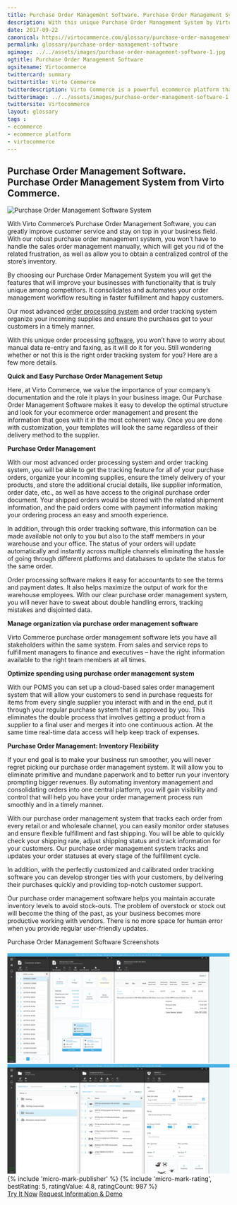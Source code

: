 ```yaml
--- 
title: Purchase Order Management Software. Purchase Order Management System
description: With this unique Purchase Order Management System by Virto Commerce you will get the features that will improve your sales management with functionality that is truly unique among competitors. Learn more about advantages of using our Purchase Order Management Software in this article.
date: 2017-09-22
canonical: https://virtocommerce.com/glossary/purchase-order-management-software
permalink: glossary/purchase-order-management-software
ogimage: ../../assets/images/purchase-order-management-software-1.jpg
ogtitle: Purchase Order Management Software
ogsitename: Virtocommerce
twittercard: summary
twittertitle: Virto Commerce
twitterdescription: Virto Commerce is a powerful ecommerce platform that includes everything you need to create an online store and sell online. Try it free with Free Community License
twitterimage: ../../assets/images/purchase-order-management-software-1.jpg
twittersite: Virtocommerce
layout: glossary
tags : 
- ecommerce
- ecommerce platform
- virtocommerce 
---
```

<section itemscope itemtype="http://schema.org/Article">
    <meta itemprop="author" content="Virtocommerce">
    <meta itemprop="datePublished" content="2017-09-06">
    <meta itemprop="dateModified" content="2018-02-22">
    <div itemprop="articleBody" class="business-cnt">
        <div itemprop="mainEntityOfPage" class="head __cart">
            <h1 itemprop="headline">Purchase Order Management Software. Purchase Order Management System from Virto Commerce.</h1>
        </div>
        <span itemprop="image" itemscope itemtype="https://schema.org/ImageObject">
            <img itemprop="url contentUrl" alt="Purchase Order Management Software System" src="assets/images/purchase-order-management-software-1.jpg" />
            <meta itemprop="width" content="448">
            <meta itemprop="height" content="336">
        </span>
        <p class="text">With Virto Commerce’s Purchase Order Management Software, you can greatly improve customer service and stay on top in your business field. With our robust purchase order management system, you won’t have to handle the sales order management manually, which will get you rid of the related frustration, as well as allow you to obtain a centralized control of the store’s inventory. </p>
        <p class="text">By choosing our Purchase Order Management System you will get the features that will improve your businesses with functionality that is truly unique among competitors. It consolidates and automates your order management workflow resulting in faster fulfillment and happy customers. </p>
        <p class="text">Our most advanced <a href="{{ '/glossary/order-processing-software' | absolute_url }}"> order processing system</a> and order tracking system organize your incoming supplies and ensure the purchases get to your customers in a timely manner.</p>
        <p class="text">With this unique order processing <a href="{{ 'https://virtocommerce.com/b2b-ecommerce-platform' | absolute_url }}">software</a>, you won’t have to worry about manual data re-entry and faxing, as it will do it for you. Still wondering whether or not this is the right order tracking system for you? Here are a few more details.</p>
        <div class="section-title"><strong>Quick and Easy Purchase Order Management Setup</strong></div>
        <p class="text">Here, at Virto Commerce, we value the importance of your company’s documentation and the role it plays in your business image. Our Purchase Order Management Software makes it easy to develop the optimal structure and look for your ecommerce order management and present the information that goes with it in the most coherent way. Once you are done with customization, your templates will look the same regardless of their delivery method to the supplier.</p>
        <div class="section-title"><strong>Purchase Order Management</strong></div>
        <p class="text">With our most advanced order processing system and order tracking system, you will be able to get the tracking feature for all of your purchase orders, organize your incoming supplies, ensure the timely delivery of your products, and store the additional crucial details, like supplier information, order date, etc., as well as have access to the original purchase order document. Your shipped orders would be stored with the related shipment information, and the paid orders come with payment information making your ordering process an easy and smooth experience.</p>
        <p class="text">In addition, through this order tracking software, this information can be made available not only to you but also to the staff members in your warehouse and your office. The status of your orders will update automatically and instantly across multiple channels eliminating the hassle of going through different platforms and databases to update the status for the same order.</p>
        <p class="text">Order processing software makes it easy for accountants to see the terms and payment dates. It also helps maximize the output of work for the warehouse employees. With our clear purchase order management system, you will never have to sweat about double handling errors, tracking mistakes and disjointed data.</p>
        <div class="section-title"><strong>Manage organization via purchase order management software</strong></div>
        <p class="text">Virto Commerce purchase order management software lets you have all stakeholders within the same system. From sales and service reps to fulfillment managers to finance and executives – have the right information available to the right team members at all times.</p>
        <div class="section-title"><strong>Optimize spending using purchase order management system</strong></div>
        <p class="text">With our POMS you can set up a cloud-based sales order management system that will allow your customers to send in purchase requests for items from every single supplier you interact with and in the end, put it through your regular purchase system that is approved by you. This eliminates the double process that involves getting a product from a supplier to a final user and merges it into one continuous action. At the same time real-time data access will help keep track of expenses.</p>
        <div class="section-title"><strong>Purchase Order Management: Inventory Flexibility</strong></div>
        <p class="text">If your end goal is to make your business run smoother, you will never regret picking our purchase order management system. It will allow you to eliminate primitive and mundane paperwork and to better run your inventory prompting bigger revenues. By automating inventory management and consolidating orders into one central platform, you will gain visibility and control that will help you have your order management process run smoothly and in a timely manner. </p>
        <p class="text">With our purchase order management system that tracks each order from every retail or and wholesale channel, you can easily monitor order statuses and ensure flexible fulfillment and fast shipping. You will be able to quickly check your shipping rate, adjust shipping status and track information for your customers. Our purchase order management system tracks and updates your order statuses at every stage of the fulfillment cycle.</p>
        <p class="text">In addition, with the perfectly customized and calibrated order tracking software you can develop stronger ties with your customers, by delivering their purchases quickly and providing top-notch customer support.</p>
        <p class="text">Our purchase order management software helps you maintain accurate inventory levels to avoid stock-outs. The problem of overstock or stock out will become the thing of the past, as your business becomes more productive working with vendors. There is no more space for human error when you provide regular user-friendly updates.</p>
        <div class="section-title">Purchase Order Management Software Screenshots</div>
        <br>
        <img alt="Purchase Order Management Software" src="../assets/images/oms-poms-pim-screenshot.jpg" />
        <br>
        <img alt="Purchase Order Management System" src="../assets/images/oms-poms-pim-screenshot-1.jpg" />
        {% include 'micro-mark-publisher' %}
        {% include 'micro-mark-rating', bestRating: 5, ratingValue: 4.8, ratingCount: 987 %}
        <div class="actions">
            <a class="btn btn--orange" href="/try-now">Try It Now</a>
            <a class="btn btn--orange" href="/contact-us">Request Information & Demo</a>
        </div>
    </div>
</section>